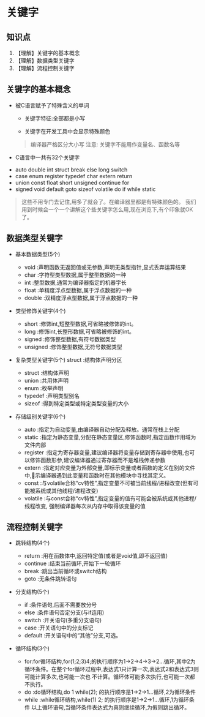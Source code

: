 # 关键字

## 知识点

1. 【理解】关键字的基本概念
2. 【理解】数据类型关键字
3. 【理解】流程控制关键字

## 关键字的基本概念

- 被C语言赋予了特殊含义的单词

    + 关键字特征:全部都是小写
    
    + 关键字在开发工具中会显示特殊颜色
    
    > 编译器严格区分大小写
    > 注意: 关键字不能用作变量名、函数名等

- C语言中一共有32个关键字

 + auto double int struct break else long switch
 +  case enum register typedef char extern return
 + union const float short unsigned continue for
 + signed void default goto sizeof volatile do if while static

> 这些不用专门去记住,用多了就会了。在编译器里都是有特殊颜色的。 我们用到时候会一个一个讲解这个些关键字怎么用,现在浏览下,有个印象就OK了。


## 数据类型关键字

- 基本数据类型(5个)

    + void :声明函数无返回值或无参数,声明无类型指针,显式丢弃运算结果
    + char :字符型类型数据,属于整型数据的一种
    + int :整型数据,通常为编译器指定的机器字长
    + float :单精度浮点型数据,属于浮点数据的一种
    + double :双精度浮点型数据,属于浮点数据的一种

- 类型修饰关键字(4个)
    + short :修饰int,短整型数据,可省略被修饰的int。
    + long :修饰int,长整形数据,可省略被修饰的int。
    + signed :修饰整型数据,有符号数据类型
    + unsigned :修饰整型数据,无符号数据类型

- 复杂类型关键字(5个) struct :结构体声明分区
    + struct :结构体声明
    + union :共用体声明
    + enum :枚举声明
    + typedef :声明类型别名
    + sizeof :得到特定类型或特定类型变量的大小

- 存储级别关键字(6个)
    + auto :指定为自动变量,由编译器自动分配及释放。通常在栈上分配
    + static :指定为静态变量,分配在静态变量区,修饰函数时,指定函数作用域为文件内部
    + register :指定为寄存器变量,建议编译器将变量存储到寄存器中使用,也可以修饰函数形参,建议编译器通过寄存器而不是堆栈传递参数
    + extern :指定对应变量为外部变量,即标示变量或者函数的定义在别的文件中,􏰁示编译器遇到此变量和函数时在其他模块中寻找其定义。
    + const :与volatile合称“cv特性”,指定变量不可被当前线程/进程改变(但有可能被系统或其他线程/进程改变)
    + volatile :与const合称“cv特性”,指定变量的值有可能会被系统或其他进程/线程改变, 强制编译器每次从内存中取得该变量的值


## 流程控制关键字

- 跳转结构(4个)
    + return :用在函数体中,返回特定值(或者是void值,即不返回值)
    + continue :结束当前循环,开始下一轮循环
    + break :跳出当前循环或switch结构
    + goto :无条件跳转语句

- 分支结构(5个)
    + if :条件语句,后面不需要放分号
    + else :条件语句否定分支(与if连用)
    + switch :开关语句(多重分支语句)
    + case :开关语句中的分支标记
    + default :开关语句中的“其他”分支,可选。

- 循环结构(3个)
    + for:for循环结构,for(1;2;3)4;的执行顺序为1->2->4->3->2...循环,其中2为循环条件。在整个for循环过程中,表达式1只计算一次,表达式2和表达式3则可能计算多次,也可能一次也 不计算。循环体可能多次执行,也可能一次都不执行。
    + do :do循环结构,do 1 while(2); 的执行顺序是1->2->1...循环,2为循环条件
    + while :while循环结构,while(1) 2; 的执行顺序是1->2->1...循环,1为循环条件 以上循环语句,当循环条件表达式为真则继续循环,为假则跳出循环。